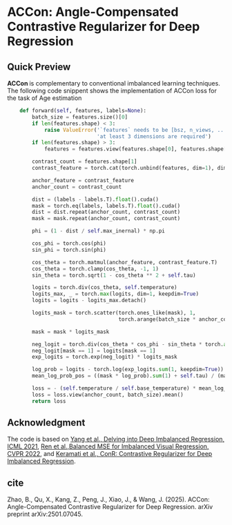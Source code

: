 # ACCon: Angle-Compensated Contrastive Regularizer for Deep Regression




## Quick Preview
<b>ACCon </b> is complementary to conventional imbalanced learning techniques. The following code snippent shows the implementation of ACCon loss for the task of Age estimation

```python
    def forward(self, features, labels=None):
        batch_size = features.size()[0]
        if len(features.shape) < 3:
            raise ValueError('`features` needs to be [bsz, n_views, ...],'
                             'at least 3 dimensions are required')
        if len(features.shape) > 3:
            features = features.view(features.shape[0], features.shape[1], -1)

        contrast_count = features.shape[1]
        contrast_feature = torch.cat(torch.unbind(features, dim=1), dim=0)

        anchor_feature = contrast_feature
        anchor_count = contrast_count

        dist = (labels - labels.T).float().cuda()
        mask = torch.eq(labels, labels.T).float().cuda()
        dist = dist.repeat(anchor_count, contrast_count)
        mask = mask.repeat(anchor_count, contrast_count)

        phi = (1 - dist / self.max_inernal) * np.pi

        cos_phi = torch.cos(phi)
        sin_phi = torch.sin(phi)

        cos_theta = torch.matmul(anchor_feature, contrast_feature.T)
        cos_theta = torch.clamp(cos_theta, -1, 1)
        sin_theta = torch.sqrt(1 - cos_theta ** 2 + self.tau)

        logits = torch.div(cos_theta, self.temperature)
        logits_max, _ = torch.max(logits, dim=1, keepdim=True)
        logits = logits - logits_max.detach()

        logits_mask = torch.scatter(torch.ones_like(mask), 1,
                                    torch.arange(batch_size * anchor_count).view(-1, 1).cuda(), 0)

        mask = mask * logits_mask

        neg_logit = torch.div(cos_theta * cos_phi - sin_theta * torch.abs(sin_phi), self.temperature)
        neg_logit[mask == 1] = logits[mask == 1]
        exp_logits = torch.exp(neg_logit) * logits_mask

        log_prob = logits - torch.log(exp_logits.sum(1, keepdim=True))
        mean_log_prob_pos = ((mask * log_prob).sum(1) + self.tau) / (mask.sum(1) + self.tau)

        loss = - (self.temperature / self.base_temperature) * mean_log_prob_pos
        loss = loss.view(anchor_count, batch_size).mean()
        return loss

```


## Acknowledgment

The code is based on 
[Yang et al., Delving into Deep Imbalanced Regression, ICML 2021](https://github.com/YyzHarry/imbalanced-regression/tree/main/imdb-wiki-dir), 
[Ren et al.,Balanced MSE for Imbalanced Visual Regression, CVPR 2022](https://github.com/jiawei-ren/BalancedMSE), 
and [Keramati et al., ConR: Contrastive Regularizer for Deep Imbalanced Regression](https://github.com/BorealisAI/ConR). 

## cite

Zhao, B., Qu, X., Kang, Z., Peng, J., Xiao, J., & Wang, J. (2025). ACCon: Angle-Compensated Contrastive Regularizer for Deep Regression. arXiv preprint arXiv:2501.07045.
